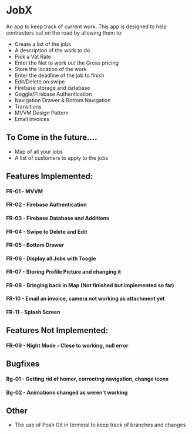 # JobX
An app to keep track of current work.
This app is designed to help contractors out on the road by allowing them to:
- Create a list of the jobs
- A description of the work to do
- Pick a Vat Rate
- Enter the Net to work out the Gross pricing
- Store the location of the work
- Enter the deadline of the job to finish
- Edit/Delete on swipe
- Firebase storage and database
- Goggle/Firebase Authentication 
- Navigation Drawer & Bottom Navigation
- Transitions
- MVVM Design Pattern
- Email invoices

## To Come in the future....
- Map of all your jobs
- A list of customers to apply to the jobs


## Features Implemented: 
#### FR-01 - MVVM

#### FR-02 - Firebase Authentication

#### FR-03 - Firebase Database and Additions

#### FR-04 - Swipe to Delete and Edit

#### FR-05 - Bottom Drawer

#### FR-06 - Display all Jobs with Toogle 

#### FR-07 - Storing Profile Picture and changing it

#### FR-08 - Bringing back in Map (Not finished but implemented so far)

#### FR-10 - Email an invoice, camera not working as attachment yet

#### FR-11 - Splash Screen
## Features Not Implemented: 

#### FR-09 - Night Mode - Close to working, null error 

## Bugfixes
#### Bg-01 - Getting rid of homer, correcting navigation, change icons

#### Bg-02 - Animations changed as weren't working

## Other
- The use of Posh Git in terminal to keep track of branches and changes
